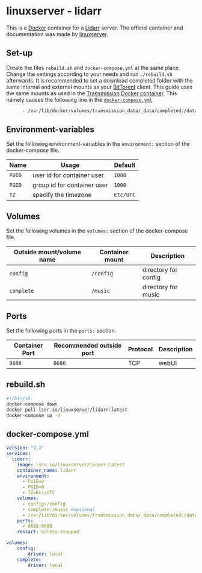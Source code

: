 # linuxserver - lidarr

This is a [Docker](/wiki/docker.md) container for a [Lidarr](/wiki/*arr.md)
server.
The official container and documentation was made by
[linuxserver](https://hub.docker.com/r/linuxserver/lidarr).

## Set-up

Create the files `rebuild.sh` and `docker-compose.yml` at the same place.
Change the settings according to your needs and run `./rebuild.sh` afterwards.
It is recommended to set a download completed folder with the same internal and
external mounts as your [BitTorent](/wiki/bittorrent.md) client.
This guide uses the same mounts as used in the
[Transmission](/wiki/transmission.md)
[Docker container](/wiki/docker-images/haugene_-_transmission-openvpn.md).
This namely causes the following line in the
[`docker-compose.yml`](#docker-composeyml).

```txt
      - /var/lib/docker/volumes/transmission_data/_data/completed:/data/completed #optional
```

## Environment-variables

Set the following environment-variables in the `environment:` section of the
docker-compose file.

| Name                  | Usage                       | Default                 |
| --------------------- | --------------------------- | ----------------------- |
| `PUID`                | user id for container user  | `1000`                  |
| `PGID`                | group id for container user | `1000`                  |
| `TZ`                  | specify the timezone        | `Etc/UTC`               |

## Volumes

Set the following volumes in the `volumes:` section of the docker-compose file.

| Outside mount/volume name | Container mount   | Description                       |
| ------------------------- | ----------------- | --------------------------------- |
| `config`                  | `/config`         | directory for config              |
| `complete`                | `/music`          | directory for music               |

## Ports

Set the following ports in the `ports:` section.

| Container Port | Recommended outside port | Protocol | Description  |
| -------------- | ------------------------ | -------- | ------------ |
| `8686`         | `8686`                   | TCP      | webUI        |

## rebuild.sh

```sh
#!/bin/sh
docker-compose down
docker pull lscr.io/linuxserver/lidarr:latest
docker-compose up -d
```

## docker-compose.yml

```yml
version: "2.1"
services:
  lidarr:
    image: lscr.io/linuxserver/lidarr:latest
    container_name: lidarr
    environment:
      - PUID=0
      - PGID=0
      - TZ=Etc/UTC
    volumes:
      - config:/config
      - complete:/music #optional
      - /var/lib/docker/volumes/transmission_data/_data/completed:/data/completed #optional
    ports:
      - 8686:8686
    restart: unless-stopped

volumes:
    config:
        driver: local
    complete:
        driver: local
```
